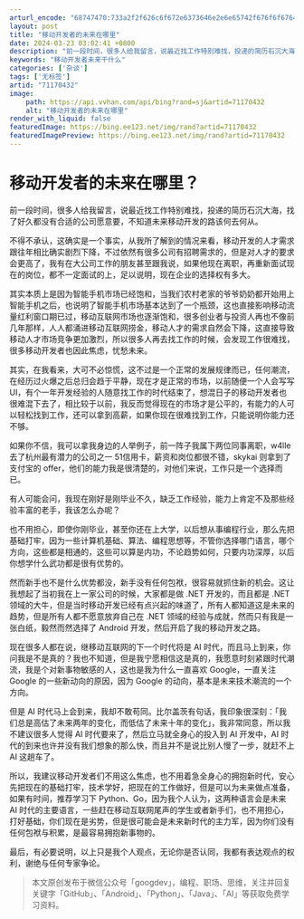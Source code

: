 ```yaml
---
arturl_encode: "68747470:733a2f2f626c6f672e6373646e2e6e65742f676f6f67646576:2f61727469636c652f64657461696c732f3731313730343332"
layout: post
title: "移动开发者的未来在哪里"
date: 2024-03-23 03:02:41 +0800
description: "前一段时间，很多人给我留言，说最近找工作特别难找，投递的简历石沉大海，找了好久都没有合适的公司愿意要"
keywords: "移动开发者未来干什么"
categories: ['杂谈']
tags: ['无标签']
artid: "71170432"
image:
    path: https://api.vvhan.com/api/bing?rand=sj&artid=71170432
    alt: "移动开发者的未来在哪里"
render_with_liquid: false
featuredImage: https://bing.ee123.net/img/rand?artid=71170432
featuredImagePreview: https://bing.ee123.net/img/rand?artid=71170432
---
```


# 移动开发者的未来在哪里？

前一段时间，很多人给我留言，说最近找工作特别难找，投递的简历石沉大海，找了好久都没有合适的公司愿意要，不知道未来移动开发的路该何去何从。

不得不承认，这确实是一个事实，从我所了解到的情况来看，移动开发的人才需求跟往年相比确实剧烈下降，不过依然有很多公司有招聘需求的，但是对人才的要求会更高了，我有在大公司工作的朋友甚至跟我说，如果他现在离职，再重新面试现在的岗位，都不一定面试的上，足以说明，现在企业的选择权有多大。

其实本质上是因为智能手机市场已经饱和，当我们农村老家的爷爷奶奶都开始用上智能手机之后，也说明了智能手机市场基本达到了一个瓶颈，这也直接影响移动流量红利窗口期已过，移动互联网市场也逐渐饱和，很多创业者与投资人再也不像前几年那样，人人都涌进移动互联网捞金，移动人才的需求自然会下降，这直接导致移动人才市场竞争更加激烈，所以很多人再去找工作的时候，会发现工作很难找，很多移动开发者也因此焦虑，忧愁未来。

其实，在我看来，大可不必惊慌，这不过是一个正常的发展规律而已，任何潮流，在经历过火爆之后总归会趋于平静，现在才是正常的市场，以前随便一个人会写写 UI，有个一年开发经验的人随意找工作的时代结束了，想混日子的移动开发者也很难混下去了，相比较于以前，我反而觉得现在的市场才是公平的，有能力的人可以轻松找到工作，还可以拿到高薪，如果你现在很难找到工作，只能说明你能力还不够。

如果你不信，我可以拿我身边的人举例子，前一阵子我属下两位同事离职，w4lle 去了杭州最有潜力的公司之一 51信用卡，薪资和岗位都很不错，skykai 则拿到了支付宝的 offer，他们的能力我是很清楚的，对他们来说，工作只是一个选择而已。

有人可能会问，我现在刚好是刚毕业不久，缺乏工作经验，能力上肯定不及那些经验丰富的老手，我该怎么办呢？

也不用担心，即使你刚毕业，甚至你还在上大学，以后想从事编程行业，那么先把基础打牢，因为一些计算机基础、算法、编程思想等，不管你选择哪门语言，哪个方向，这些都是相通的，这些可以算是内功，不论趋势如何，只要内功深厚，以后你想学什么武功都是很有优势的。

然而新手也不是什么优势都没，新手没有任何包袱，很容易就抓住新的机会。这让我想起了当初我在上一家公司的时候，大家都是做 .NET 开发的，而且都是 .NET 领域的大牛，但是当时移动开发已经有点兴起的味道了，所有人都知道这是未来的趋势，但是所有人都不愿意放弃自己在 .NET 领域的经验与成就，然而只有我是一张白纸，毅然而然选择了 Android 开发，然后开启了我的移动开发之路。

现在很多人都在说，继移动互联网的下一个时代将是 AI 时代，而且马上到来，你问我是不是真的？我也不知道，但是我宁愿相信这是真的，我愿意时刻紧跟时代潮流，我是个对新事物敏感的人，这也是我为什么一直喜欢 Google，一直关注 Google 的一些新动向的原因，因为 Google 的动向，基本是未来技术潮流的一个方向。

但是 AI 时代马上会到来，我却不敢苟同。比尔盖茨有句话，我印象很深刻：「我们总是高估了未来两年的变化，而低估了未来十年的变化」，我非常同意，所以我不建议很多人觉得 AI 时代要来了，然后立马就全身心的投入到 AI 开发中，AI 时代的到来也许并没有我们想象的那么快，而且并不是说比别人慢了一步，就赶不上 AI 这趟车了。

所以，我建议移动开发者们不用这么焦虑，也不用着急全身心的拥抱新时代，安心先把现在的基础打牢，技术学好，把现在的工作做好，但是可以为未来做点准备，如果有时间，推荐学习下 Python、Go，因为我个人认为，这两种语言会是未来 AI 时代的主要语言，一些赶在移动互联网尾声的学生或者新手们，也不用担心，打好基础，你们现在是劣势，但是很可能会是未来新时代的主力军，因为你们没有任何包袱与积累，是最容易拥抱新事物的。

最后，有必要说明，以上只是我个人观点，无论你是否认同，我都有表达观点的权利，谢绝与任何专家争论。

> 本文原创发布于微信公众号「googdev」，编程、职场、思维，关注并回复关键字「GitHub」、「Android」、「Python」、「Java」、「AI」等获取免费学习资料。